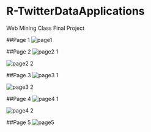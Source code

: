 # R-TwitterDataApplications
Web Mining Class Final Project

##Page 1
![page1](https://cloud.githubusercontent.com/assets/10771038/26760850/1ad97548-492b-11e7-850b-6ecf98d59389.png)

##Page 2
![page2 1](https://cloud.githubusercontent.com/assets/10771038/26760849/1acb2178-492b-11e7-9319-eb6601d26987.png)

![page2 2](https://cloud.githubusercontent.com/assets/10771038/26760848/1ac7d39c-492b-11e7-8762-69df20040f8b.png)

##Page 3
![page3 1](https://cloud.githubusercontent.com/assets/10771038/26760847/1ac71c2c-492b-11e7-8172-2f643fe0bb66.png)

![page3 2](https://cloud.githubusercontent.com/assets/10771038/26760846/1ab19f0a-492b-11e7-89ff-a25378722ab2.png)

##Page 4
![page4 1](https://cloud.githubusercontent.com/assets/10771038/26760845/1aad5b8e-492b-11e7-840f-e22caf608e2e.png)

![page4 2](https://cloud.githubusercontent.com/assets/10771038/26760844/1aa0bbfe-492b-11e7-81a7-789163d06a93.png)

##Page 5
![page5](https://cloud.githubusercontent.com/assets/10771038/26760851/1adaa47c-492b-11e7-8976-f2918042fd12.png)

